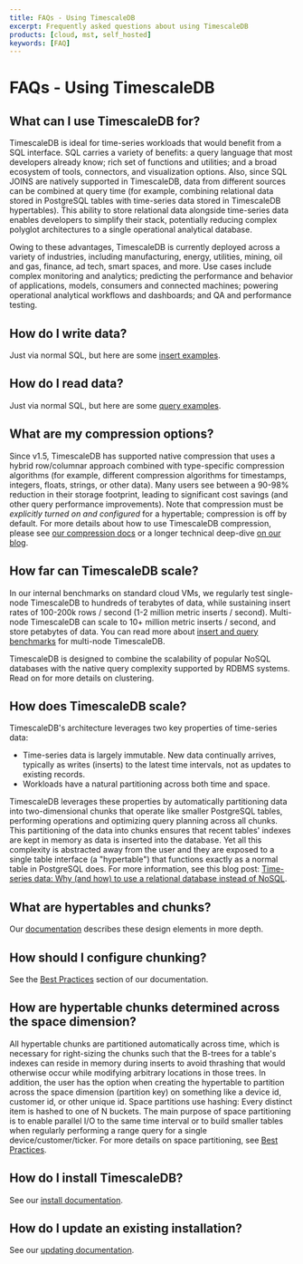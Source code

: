 ```yaml
---
title: FAQs - Using TimescaleDB
excerpt: Frequently asked questions about using TimescaleDB
products: [cloud, mst, self_hosted]
keywords: [FAQ]
---
```


# FAQs - Using TimescaleDB

## What can I use TimescaleDB for?

TimescaleDB is ideal for time-series workloads that would benefit from a SQL interface.
SQL carries a variety of benefits: a query language that most developers already know;
rich set of functions and utilities; and a broad ecosystem of tools, connectors, and
visualization options. Also, since SQL JOINS are natively supported in TimescaleDB, data
from different sources can be combined at query time (for example, combining relational data stored
in PostgreSQL tables with time-series data stored in TimescaleDB hypertables). This ability
to store relational data alongside time-series data enables developers to simplify their stack,
potentially reducing complex polyglot architectures to a single operational analytical database.

Owing to these advantages, TimescaleDB is currently deployed across a variety of industries,
including manufacturing, energy, utilities, mining, oil and gas, finance, ad tech, smart spaces,
and more. Use cases include complex monitoring and analytics; predicting the performance and
behavior of applications, models, consumers and connected machines; powering operational
analytical workflows and dashboards; and QA and performance testing.

## How do I write data?

Just via normal SQL, but here are some [insert examples][INSERT].

## How do I read data?

Just via normal SQL, but here are some [query examples][SELECT].

## What are my compression options?

Since v1.5,
TimescaleDB has supported native compression that uses a hybrid row/columnar
approach combined with type-specific compression algorithms (for example, different
compression algorithms for timestamps, integers, floats, strings, or other
data). Many users see between a 90-98% reduction in their storage footprint,
leading to significant cost savings (and other query performance improvements).
Note that compression must be *explicitly turned on and configured* for a
hypertable; compression is off by default. For more details about how to use
TimescaleDB compression, please see [our compression docs][compression-docs]
or a longer technical deep-dive [on our blog][compression-blog].

## How far can TimescaleDB scale?

In our internal benchmarks on standard cloud VMs, we regularly test
single-node TimescaleDB to hundreds of terabytes of data, while sustaining
insert rates of 100-200k rows / second (1-2 million metric inserts / second).
Multi-node TimescaleDB can scale to 10+ million metric inserts / second, and
store petabytes of data. You can read more about
[insert and query benchmarks][benchmarks] for multi-node TimescaleDB.

TimescaleDB is designed to combine the scalability of popular NoSQL databases
with the native query complexity supported by RDBMS systems. Read on for more
details on clustering.

## How does TimescaleDB scale?

TimescaleDB's architecture leverages two key properties of time-series data:

*   Time-series data is largely immutable. New data continually arrives, typically
as writes (inserts) to the latest time intervals, not as updates to existing records.
*   Workloads have a natural partitioning across both time and space.

TimescaleDB leverages these properties by automatically partitioning data into
two-dimensional chunks that operate like smaller PostgreSQL tables, performing
operations and optimizing query planning across all chunks. This partitioning of the
data into chunks ensures that recent tables' indexes are kept in memory as data is inserted
into the database. Yet all this complexity is abstracted away from the user and
they are exposed to a single table interface (a "hypertable") that functions exactly as
a normal table in PostgreSQL does. For more information, see this blog post:
[Time-series data: Why (and how) to use a relational database instead of NoSQL][rdbms > nosql].

## What are hypertables and chunks?

Our [documentation][docs-architecture] describes these design elements in more depth.

## How should I configure chunking?

See the [Best Practices][hypertable-best-practices] section of our documentation.

## How are hypertable chunks determined across the space dimension?

All hypertable chunks are partitioned automatically across time, which is necessary for
right-sizing the chunks such that the B-trees for a table's indexes can reside in memory
during inserts to avoid thrashing that would otherwise occur while modifying arbitrary locations
in those trees. In addition, the user has the option when creating the hypertable to
partition across the space dimension (partition key) on something like a device id,
customer id, or other unique id. Space partitions use hashing: Every distinct item
is hashed to one of N buckets. The main purpose of space partitioning is to enable
parallel I/O to the same time interval or to build smaller tables when regularly
performing a range query for a single device/customer/ticker. For more
details on space partitioning, see [Best Practices][hypertable-best-practices].

## How do I install TimescaleDB?

See our [install documentation][install].

## How do I update an existing installation?

See our [updating documentation][update].

[INSERT]: /timescaledb/:currentVersion:/how-to-guides/write-data/insert/
[SELECT]: /timescaledb/:currentVersion:/how-to-guides/query-data/select/
[benchmarks]: https://blog.timescale.com/blog/timescaledb-2-0-a-multi-node-petabyte-scale-completely-free-relational-database-for-time-series/
[compression-blog]: https://blog.timescale.com/blog/building-columnar-compression-in-a-row-oriented-database/
[compression-docs]: /timescaledb/:currentVersion:/how-to-guides/compression/
[docs-architecture]: /timescaledb/:currentVersion:/overview/core-concepts/hypertables-and-chunks/
[hypertable-best-practices]: /timescaledb/:currentVersion:/how-to-guides/hypertables/best-practices/
[install]: /install/:currentVersion:/
[rdbms > nosql]: http://www.timescale.com/blog/time-series-data-why-and-how-to-use-a-relational-database-instead-of-nosql-d0cd6975e87c
[update]: /timescaledb/:currentVersion:/how-to-guides/upgrades/
